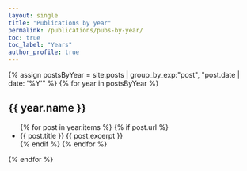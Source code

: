 ```yaml
---
layout: single
title: "Publications by year"
permalink: /publications/pubs-by-year/
toc: true
toc_label: "Years"
author_profile: true
---
```


{% assign postsByYear = site.posts | group_by_exp:"post", "post.date | date: '%Y'"  %}
{% for year in postsByYear %}
  <h2 id="{{ year.name | slugify }}" class="archive__subtitle">{{ year.name }}</h2>
  <ul>
  {% for post in year.items %}
  {% if post.url %}
        <li>{{ post.title }} {{ post.excerpt }}</li>
    {% endif %}
  {% endfor %}
  </ul>
{% endfor %}
